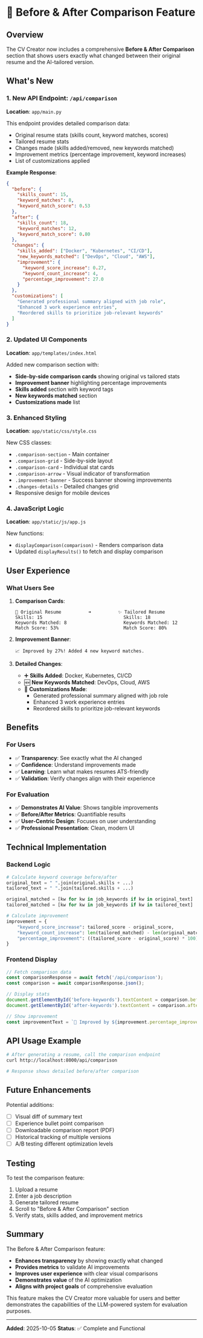 # 🔄 Before & After Comparison Feature

## Overview

The CV Creator now includes a comprehensive **Before & After Comparison** section that shows users exactly what changed between their original resume and the AI-tailored version.

## What's New

### 1. New API Endpoint: `/api/comparison`

**Location**: `app/main.py`

This endpoint provides detailed comparison data:
- Original resume stats (skills count, keyword matches, scores)
- Tailored resume stats
- Changes made (skills added/removed, new keywords matched)
- Improvement metrics (percentage improvement, keyword increases)
- List of customizations applied

**Example Response**:
```json
{
  "before": {
    "skills_count": 15,
    "keyword_matches": 8,
    "keyword_match_score": 0.53
  },
  "after": {
    "skills_count": 18,
    "keyword_matches": 12,
    "keyword_match_score": 0.80
  },
  "changes": {
    "skills_added": ["Docker", "Kubernetes", "CI/CD"],
    "new_keywords_matched": ["DevOps", "Cloud", "AWS"],
    "improvement": {
      "keyword_score_increase": 0.27,
      "keyword_count_increase": 4,
      "percentage_improvement": 27.0
    }
  },
  "customizations": [
    "Generated professional summary aligned with job role",
    "Enhanced 3 work experience entries",
    "Reordered skills to prioritize job-relevant keywords"
  ]
}
```

### 2. Updated UI Components

**Location**: `app/templates/index.html`

Added new comparison section with:
- **Side-by-side comparison cards** showing original vs tailored stats
- **Improvement banner** highlighting percentage improvements
- **Skills added** section with keyword tags
- **New keywords matched** section
- **Customizations made** list

### 3. Enhanced Styling

**Location**: `app/static/css/style.css`

New CSS classes:
- `.comparison-section` - Main container
- `.comparison-grid` - Side-by-side layout
- `.comparison-card` - Individual stat cards
- `.comparison-arrow` - Visual indicator of transformation
- `.improvement-banner` - Success banner showing improvements
- `.changes-details` - Detailed changes grid
- Responsive design for mobile devices

### 4. JavaScript Logic

**Location**: `app/static/js/app.js`

New functions:
- `displayComparison(comparison)` - Renders comparison data
- Updated `displayResults()` to fetch and display comparison

## User Experience

### What Users See

1. **Comparison Cards**:
   ```
   📄 Original Resume          ➜          ✨ Tailored Resume
   Skills: 15                              Skills: 18
   Keywords Matched: 8                     Keywords Matched: 12
   Match Score: 53%                        Match Score: 80%
   ```

2. **Improvement Banner**:
   ```
   📈 Improved by 27%! Added 4 new keyword matches.
   ```

3. **Detailed Changes**:
   - ➕ **Skills Added**: Docker, Kubernetes, CI/CD
   - 🆕 **New Keywords Matched**: DevOps, Cloud, AWS
   - 🔧 **Customizations Made**:
     * Generated professional summary aligned with job role
     * Enhanced 3 work experience entries
     * Reordered skills to prioritize job-relevant keywords

## Benefits

### For Users
- ✅ **Transparency**: See exactly what the AI changed
- ✅ **Confidence**: Understand improvements made
- ✅ **Learning**: Learn what makes resumes ATS-friendly
- ✅ **Validation**: Verify changes align with their experience

### For Evaluation
- ✅ **Demonstrates AI Value**: Shows tangible improvements
- ✅ **Before/After Metrics**: Quantifiable results
- ✅ **User-Centric Design**: Focuses on user understanding
- ✅ **Professional Presentation**: Clean, modern UI

## Technical Implementation

### Backend Logic

```python
# Calculate keyword coverage before/after
original_text = " ".join(original.skills + ...)
tailored_text = " ".join(tailored.skills + ...)

original_matched = [kw for kw in job_keywords if kw in original_text]
tailored_matched = [kw for kw in job_keywords if kw in tailored_text]

# Calculate improvement
improvement = {
    "keyword_score_increase": tailored_score - original_score,
    "keyword_count_increase": len(tailored_matched) - len(original_matched),
    "percentage_improvement": ((tailored_score - original_score) * 100)
}
```

### Frontend Display

```javascript
// Fetch comparison data
const comparisonResponse = await fetch('/api/comparison');
const comparison = await comparisonResponse.json();

// Display stats
document.getElementById('before-keywords').textContent = comparison.before.keyword_matches;
document.getElementById('after-keywords').textContent = comparison.after.keyword_matches;

// Show improvement
const improvementText = `🎉 Improved by ${improvement.percentage_improvement}%!`;
```

## API Usage Example

```bash
# After generating a resume, call the comparison endpoint
curl http://localhost:8000/api/comparison

# Response shows detailed before/after comparison
```

## Future Enhancements

Potential additions:
- [ ] Visual diff of summary text
- [ ] Experience bullet point comparison
- [ ] Downloadable comparison report (PDF)
- [ ] Historical tracking of multiple versions
- [ ] A/B testing different optimization levels

## Testing

To test the comparison feature:

1. Upload a resume
2. Enter a job description
3. Generate tailored resume
4. Scroll to "Before & After Comparison" section
5. Verify stats, skills added, and improvement metrics

## Summary

The Before & After Comparison feature:
- **Enhances transparency** by showing exactly what changed
- **Provides metrics** to validate AI improvements
- **Improves user experience** with clear visual comparisons
- **Demonstrates value** of the AI optimization
- **Aligns with project goals** of comprehensive evaluation

This feature makes the CV Creator more valuable for users and better demonstrates the capabilities of the LLM-powered system for evaluation purposes.

---

**Added**: 2025-10-05
**Status**: ✅ Complete and Functional